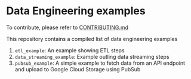 # Data Engineering examples

To contribute, please refer to [CONTRIBUTING.md](CONTRIBUTING.md)

This repository contains a compiled list of data engineering examples
1. `etl_example`: An example showing ETL steps
1. `data_streaming_example`: Example outling data streaming steps
1. `pubsub_example`: A simple example to fetch data from an API endpoint and upload to Google Cloud Storage using PubSub
